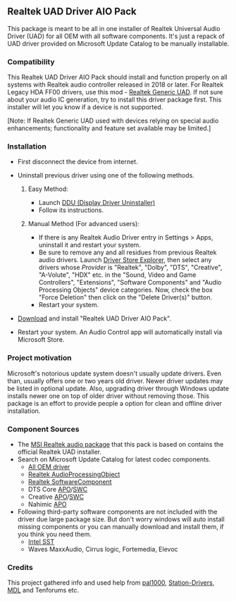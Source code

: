 ## Realtek UAD Driver AIO Pack
This package is meant to be all in one installer of Realtek Universal Audio Driver (UAD) for all OEM with all software components. It's just a repack of UAD driver provided on Microsoft Update Catalog to be manually installable.


### Compatibility
This Realtek UAD Driver AIO Pack should install and function properly on all systems with Realtek audio controller released in 2018 or later. For Realtek Legacy HDA FF00 drivers, use this mod - [Realtek Generic UAD](https://github.com/pal1000/Realtek-UAD-generic). If not sure about your audio IC generation, try to install this driver package first. This installer will let you know if a device is not supported.

[Note: If Realtek Generic UAD used with devices relying on special audio enhancements; functionality and feature set available may be limited.]


### Installation
- First disconnect the device from internet.

- Uninstall previous driver using one of the following methods.

  1. Easy Method:
     - Launch [DDU (Display Driver Uninstaller)](https://www.guru3d.com/files-details/display-driver-uninstaller-download.html)
     - Follow its instructions.

  2. Manual Method (For advanced users):
     - If there is any Realtek Audio Driver entry in Settings > Apps, uninstall it and restart your system.
     - Be sure to remove any and all residues from previous Realtek audio drivers. Launch [Driver Store Explorer](https://github.com/lostindark/DriverStoreExplorer/releases), then select any drivers whose *Provider* is "Realtek", "Dolby", "DTS", "Creative", "A-Volute", "HDX" etc. in the "Sound, Video and Game Controllers", "Extensions", "Software Components" and "Audio Processing Objects" device categories. Now, check the box "Force Deletion" then click on the "Delete Driver(s)" button.
     - Restart your system.

- [Download](releases/latest) and install "Realtek UAD Driver AIO Pack".
- Restart your system. An Audio Control app will automatically install via Microsoft Store.


### Project motivation
Microsoft's notorious update system doesn't usually update drivers. Even than, usually offers one or two years old driver. Newer driver updates may be listed in optional update. Also, upgrading driver through Windows update installs newer one on top of older driver without removing those. This package is an effort to provide people a option for clean and offline driver installation.


### Component Sources

- The [MSI Realtek audio package](https://download.msi.com/dvr_exe/mb/realtek_audio_R.zip) that this pack is based on contains the official Realtek UAD installer.
- Search on Microsoft Update Catalog for latest codec components.
  - [All OEM driver](https://www.catalog.update.microsoft.com/Search.aspx?q=Realtek%20Media%202024)
  - [Realtek AudioProcessingObject](https://www.catalog.update.microsoft.com/Search.aspx?q=Realtek%20AudioProcessingObject)
  - [Realtek SoftwareComponent](https://www.catalog.update.microsoft.com/Search.aspx?q=Realtek%20SoftwareComponent%202024)
  - DTS Core [APO](https://www.catalog.update.microsoft.com/Search.aspx?q=DTS%20AudioProcessingObject)/[SWC](https://www.catalog.update.microsoft.com/Search.aspx?q=DTS%20SoftwareComponent)
  - Creative [APO](https://www.catalog.update.microsoft.com/Search.aspx?q=Creative%20AudioProcessingObject)/[SWC](https://www.catalog.update.microsoft.com/Search.aspx?q=Creative%20SoftwareComponent)
  - Nahimic [APO](https://www.catalog.update.microsoft.com/Search.aspx?q=A-Volute%20AudioProcessingObject)
- Following third-party software components are not included with the driver due large package size. But don't worry windows will auto install missing components or you can manually download and install them, if you think you need them.
  - [Intel SST](https://www.catalog.update.microsoft.com/Search.aspx?q=intel%20media%202024)
  - Waves MaxxAudio, Cirrus logic, Fortemedia, Elevoc


### Credits
This project gathered info and used help from [pal1000](https://github.com/pal1000), [Station-Drivers](https://station-drivers.com/index.php/forum/realtek-hda-uad-drivers-firmwares-utilities/24-realtek-hda-uad-component-drivers), [MDL](https://forums.mydigitallife.net/threads/update-realtek-high-definition-audio.72236/) and Tenforums etc.
